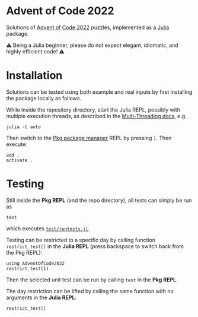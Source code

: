 # Advent of Code 2022

Solutions of [Advent of Code 2022](https://adventofcode.com/2022) puzzles, implemented as a [Julia](https://julialang.org/) package.

:warning: Being a Julia beginner, please do not expect elegant, idiomatic, and highly efficient code! :warning:

# Installation

Solutions can be tested using both example and real inputs by first installing the package locally as follows.

While inside the repository directory, start the Julia REPL, possibly with multiple execution threads, as described in the [Multi-Threading docs](https://docs.julialang.org/en/v1/manual/multi-threading/), e.g.
```
julia -t auto
```

Then switch to the [Pkg package manager](https://docs.julialang.org/en/v1/stdlib/Pkg/) REPL by pressing `]`. Then execute:
```
add .
activate .
```

# Testing

Still inside the **Pkg REPL** (and the repo directory), all tests can simply be run as
```
test
```
which executes [`test/runtests.jl`](test/runtests.jl).

Testing can be restricted to a specific day by calling function `restrict_test()` in the **Julia REPL** (press backspace to switch back from the Pkg REPL):
```
using AdventOfCode2022
restrict_test(1)
```
Then the selected unit test can be run by calling `test` in the **Pkg REPL**.

The day restriction can be lifted by calling the same function with no arguments in the **Julia REPL**:
```
restrict_test()
```

